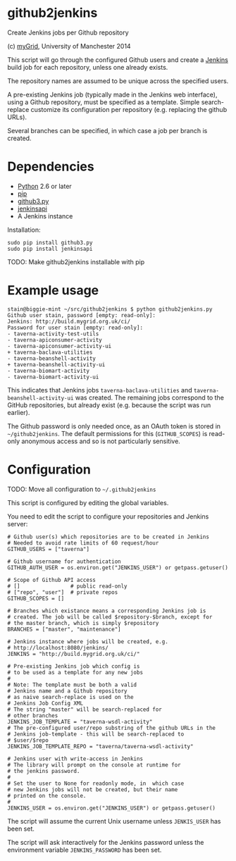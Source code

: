 github2jenkins
==============

Create Jenkins jobs per Github repository

(c) [myGrid](http://www.mygrid.org.uk/), University of Manchester 2014


This script will go through the configured Github users and create a 
[Jenkins](http://jenkins-ci.org/) build job for each repository, unless
one already exists.

The repository names are assumed to be unique across the specified users.

A pre-existing Jenkins job (typically made in the Jenkins web
interface), using a Github repository, must be specified as a template. 
Simple search-replace customize its configuration per repository
(e.g. replacing the github URLs).

Several branches can be specified, in which case a job per branch is
created.

# Dependencies

 * [Python](http://www.python.org/) 2.6 or later
 * [pip](http://www.pip-installer.org/)
 * [github3.py](https://pypi.python.org/pypi/github3.py/0.1)
 * [jenkinsapi](https://github3py.readthedocs.org/)
 * A Jenkins instance
 
Installation:

    sudo pip install github3.py
    sudo pip install jenkinsapi

TODO: Make github2jenkins installable with pip

# Example usage

    stain@biggie-mint ~/src/github2jenkins $ python github2jenkins.py
    Github user stain, password [empty: read-only]: 
    Jenkins: http://build.mygrid.org.uk/ci/
    Password for user stain [empty: read-only]: 
    - taverna-activity-test-utils
    - taverna-apiconsumer-activity
    - taverna-apiconsumer-activity-ui
    + taverna-baclava-utilities
    - taverna-beanshell-activity
    + taverna-beanshell-activity-ui
    - taverna-biomart-activity
    - taverna-biomart-activity-ui

This indicates that Jenkins jobs `taverna-baclava-utilities` and 
`taverna-beanshell-activity-ui` was created. The remaining jobs
correspond to the GitHub repositories, but already exist (e.g.
because the script was run earlier).

The Github password is only needed once, as an OAuth token
is stored in `~/github2jenkins`. The default permissions for
this (`GITHUB_SCOPES`) is read-only anonymous access and
so is not particularly sensitive.


# Configuration

TODO: Move all configuration to `~/.github2jenkins`

This script is configured by editing the global variables.

You need to edit the script to configure your repositories
and Jenkins server:

    # Github user(s) which repositories are to be created in Jenkins
    # Needed to avoid rate limits of 60 request/hour
    GITHUB_USERS = ["taverna"]
 
    # Github username for authentication
    GITHUB_AUTH_USER = os.environ.get("JENKINS_USER") or getpass.getuser()
 
    # Scope of Github API access
    # []                # public read-only
    # ["repo", "user"]  # private repos
    GITHUB_SCOPES = []
 
    # Branches which existance means a corresponding Jenkins job is
    # created. The job will be called $repository-$branch, except for 
    # the master branch, which is simply $repository
    BRANCHES = ["master", "maintenance"]
 
    # Jenkins instance where jobs will be created, e.g.
    # http://localhost:8080/jenkins/
    JENKINS = "http://build.mygrid.org.uk/ci/"
 
    # Pre-existing Jenkins job which config is
    # to be used as a template for any new jobs
    # 
    # Note: The template must be both a valid 
    # Jenkins name and a Github repository
    # as naive search-replace is used on the
    # Jenkins Job Config XML
    # The string "master" will be search-replaced for
    # other branches
    JENKINS_JOB_TEMPLATE = "taverna-wsdl-activity"
    # The pre-configured user/repo substring of the github URLs in the
    # Jenkins job-template - this will be search-replaced to
    # $user/$repo
    JENKINS_JOB_TEMPLATE_REPO = "taverna/taverna-wsdl-activity"
 
    # Jenkins user with write-access in Jenkins
    # The library will prompt on the console at runtime for
    # the jenkins password.
    #
    # Set the user to None for readonly mode, in  which case
    # new Jenkins jobs will not be created, but their name
    # printed on the console.
    # 
    JENKINS_USER = os.environ.get("JENKINS_USER") or getpass.getuser()



The script will assume the current Unix username unless `JENKIS_USER`
has been set.

The script will ask interactively for the Jenkins password unless
the environment variable `JENKINS_PASSWORD` has been set.

